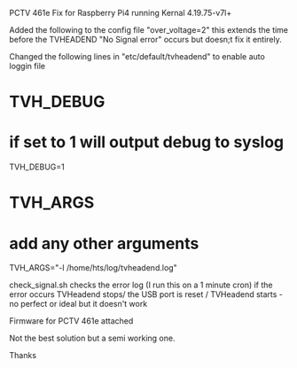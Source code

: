 PCTV 461e Fix for Raspberry Pi4 running Kernal 4.19.75-v7l+

Added the following to the config file "over_voltage=2" this extends the time before the TVHEADEND "No Signal error" occurs but doesn;t fix it entirely.

Changed the following lines in "etc/default/tvheadend" to enable auto loggin file 

# TVH_DEBUG
#   if set to 1 will output debug to syslog
TVH_DEBUG=1

# TVH_ARGS
#   add any other arguments
TVH_ARGS="-l /home/hts/log/tvheadend.log"


check_signal.sh checks the error log (I run this on a 1 minute cron) if the error occurs TVHeadend stops/ the USB port is reset / TVHeadend starts - no perfect or ideal but it doesn't work

Firmware for PCTV 461e attached

Not the best solution but a semi working one.

Thanks 
